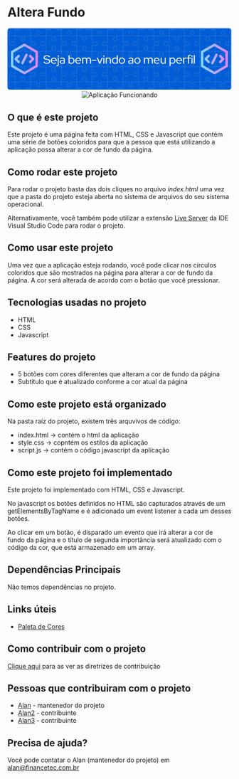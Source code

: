 # Altera Fundo
<div align="center">

  ![Tela Inicial](./github-header-image.png)
  ![Aplicação Funcionando](./github-header-image.gif)
 
</div>

## O que é este projeto

Este projeto é uma página feita com HTML, CSS e Javascript que contém uma série de botões coloridos para que a pessoa que está utilizando a aplicação possa alterar a cor de fundo da página.

## Como rodar este projeto
Para rodar o projeto basta das dois cliques no arquivo *index.html* uma vez que a pasta do projeto esteja aberta no sistema de arquivos do seu sistema operacional.

Alternativamente, você também pode utilizar a extensão [Live Server](https://marketplace.visualstudio.com/items?itemName=ritwickdey.LiveServer) da IDE Visual Studio Code para rodar o projeto.

## Como usar este projeto
Uma vez que a aplicação esteja rodando, você pode clicar nos círculos coloridos que são mostrados na página para alterar a cor de fundo da página. A cor será alterada de acordo com o botão que você pressionar.

## Tecnologias usadas no projeto
- HTML
- CSS
- Javascript

## Features do projeto
- 5 botões com cores diferentes que alteram a cor de fundo da página
- Subtítulo que é atualizado conforme a cor atual da página

## Como este projeto está organizado
Na pasta raíz do projeto, existem três arquvivos de código:
- index.html -> contém o html da aplicação
- style.css -> copntém os estilos da aplicação
- script.js -> contém o código javascript da aplicação

## Como este projeto foi implementado
Este projeto foi implementado com HTML, CSS e Javascript.

No javascript os botões definidos no HTML são capturados através de um getElementsByTagName e é adicionado um event listener a cada um desses botões.

Ao clicar em um botão, é disparado um evento que irá alterar a cor de fundo da página e o título de segunda importância será atualizado com o código da cor, que está armazenado em um array.

## Dependências Principais
Não temos dependências no projeto.

## Links úteis
- [Paleta de Cores](https://coolors.co/palette/d94e33-2c5697-ed9b33-8a9b8e-2d2926-f4e5de-dde5ed-f8f1e0-d7d2cb-dfdede)

## Como contribuir com o projeto
[Clique aqui](./CONTRIBUTING.md) para as ver as diretrizes de contribuição

## Pessoas que contribuiram com o projeto
- [Alan](github.com/alanccezar) - mantenedor do projeto
- [Alan2](github.com/alanccezar) - contribuinte
- [Alan3](github.com/alanccezar) - contribuinte

## Precisa de ajuda?
Você pode contatar o Alan (mantenedor do projeto) em alan@financetec.com.br
